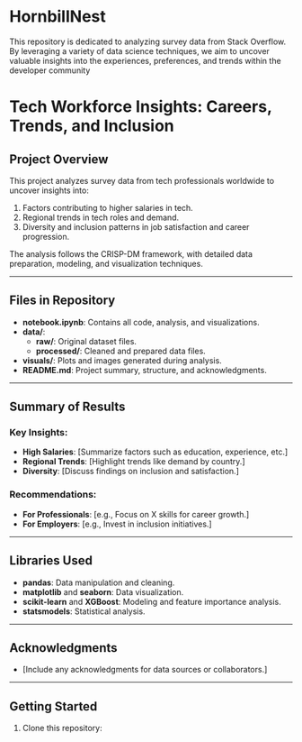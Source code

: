# HornbillNest
This repository is dedicated to analyzing survey data from Stack Overflow. By leveraging a variety of data science techniques, we aim to uncover valuable insights into the experiences, preferences, and trends within the developer community

# Tech Workforce Insights: Careers, Trends, and Inclusion

## Project Overview
This project analyzes survey data from tech professionals worldwide to uncover insights into:
1. Factors contributing to higher salaries in tech.
2. Regional trends in tech roles and demand.
3. Diversity and inclusion patterns in job satisfaction and career progression.

The analysis follows the CRISP-DM framework, with detailed data preparation, modeling, and visualization techniques.

---

## Files in Repository
- **notebook.ipynb**: Contains all code, analysis, and visualizations.
- **data/**: 
  - **raw/**: Original dataset files.
  - **processed/**: Cleaned and prepared data files.
- **visuals/**: Plots and images generated during analysis.
- **README.md**: Project summary, structure, and acknowledgments.

---

## Summary of Results
### Key Insights:
- **High Salaries**: [Summarize factors such as education, experience, etc.]
- **Regional Trends**: [Highlight trends like demand by country.]
- **Diversity**: [Discuss findings on inclusion and satisfaction.]

### Recommendations:
- **For Professionals**: [e.g., Focus on X skills for career growth.]
- **For Employers**: [e.g., Invest in inclusion initiatives.]

---

## Libraries Used
- **pandas**: Data manipulation and cleaning.
- **matplotlib** and **seaborn**: Data visualization.
- **scikit-learn** and **XGBoost**: Modeling and feature importance analysis.
- **statsmodels**: Statistical analysis.

---

## Acknowledgments
- [Include any acknowledgments for data sources or collaborators.]

---

## Getting Started
1. Clone this repository:
